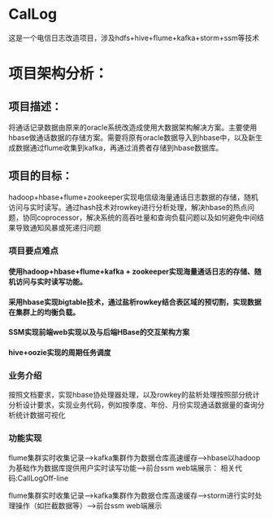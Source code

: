 # CalLog
这是一个电信日志改造项目，涉及hdfs+hive+flume+kafka+storm+ssm等技术

# 项目架构分析：

## 项目描述：

将通话记录数据由原来的oracle系统改造成使用大数据架构解决方案。主要使用hbase做通话数据的存储方案。需要将原有oracle数据导入到hbase中，以及新生成数据通过flume收集到kafka，再通过消费者存储到hbase数据库。

## 项目的目标：

hadoop+hbase+flume+zookeeper实现电信级海量通话日志数据的存储，随机访问与实时读写。通过hash技术对rowkey进行分析处理，解决hbase的热点问题，协同coprocessor，解决系统的高吞吐量和查询负载问题以及如何避免中间结果导致通知风暴或死递归问题

### 项目要点难点

#### 使用hadoop+hbase+flume+kafka + zookeeper实现海量通话日志的存储、随机访问与实时读写功能。 

#### 采用hbase实现bigtable技术，通过盐析rowkey结合表区域的预切割，实现数据在集群上的均衡负载。

#### SSM实现前端web实现以及与后端HBase的交互架构方案

#### hive+oozie实现的周期任务调度

### 业务介绍

按照文档要求，实现hbase协处理器处理，以及rowkey的盐析处理按照部分统计分析设计要求，实现业务代码，例如按季度、年份、月份实现通话数据量的查询分析统计数据可视化

### 功能实现

flume集群实时收集记录—>kafka集群作为数据仓库高速缓存—>hbase以hadoop为基础作为数据库提供用户实时读写功能—>前台ssm web端展示：
  相关代码:CallLogOff-line

flume集群实时收集记录—>kafka集群作为数据仓库高速缓存—>storm进行实时处理操作（如拦截数据等）—>前台ssm web端展示 
